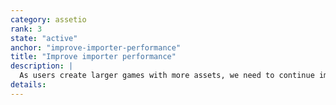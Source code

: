 ```yaml
---
category: assetio
rank: 3
state: "active"
anchor: "improve-importer-performance"
title: "Improve importer performance"
description: |
  As users create larger games with more assets, we need to continue improving the performance of our importer to ensure that users spend as little time waiting for import as possible.
details:
---
```

